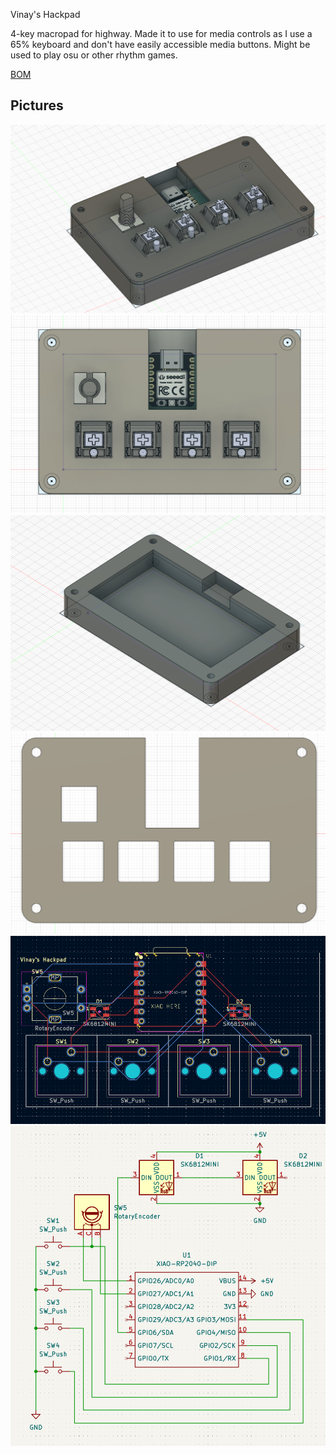 Vinay's Hackpad

4-key macropad for highway. Made it to use for media controls as I use a 65% keyboard and don't have easily accessible media buttons. Might be used to play osu or other rhythm games.

[BOM](./BOM.csv)

## Pictures

![fully assembled case](imgs/CaseAssemblednew.png)
![fully assembled case2](imgs/CaseAssembled2.png)
![bottom cover](imgs/CaseBottom.png)
![top cover](imgs/CaseTopnew.png)
![pcb](imgs/PCBnew.png)
![schematic](imgs/Schematicnew.png)
